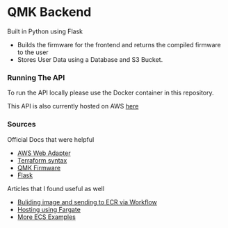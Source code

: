 # QMK Backend

Built in Python using Flask

* Builds the firmware for the frontend and returns the compiled firmware to the user
* Stores User Data using a Database and S3 Bucket.


### Running The API 

To run the API locally please use the Docker container in this repository.

This API is also currently hosted on AWS [here](http://qmkdesign-backend-alb-1204214536.us-east-1.elb.amazonaws.com/)


### Sources 
Official Docs that were helpful
* [AWS Web Adapter](https://aws.amazon.com/blogs/compute/using-response-streaming-with-aws-lambda-web-adapter-to-optimize-performance/)
* [Terraform syntax](https://registry.terraform.io/providers/hashicorp/aws/latest/docs/resources/lambda_function)
* [QMK Firmware](https://docs.qmk.fm/newbs_building_firmware)
* [Flask](https://flask.palletsprojects.com/en/stable/)

Articles that I found useful as well

* [Buliding image and sending to ECR via Workflow](https://github.com/aws-actions/amazon-ecr-login)
* [Hosting using Fargate](https://aws.amazon.com/blogs/containers/building-http-api-based-services-using-aws-fargate/)
* [More ECS Examples](https://dev.to/aws-builders/flask-application-deployment-using-aws-ecs-and-aws-dynamodb-with-terraform-45oh)
